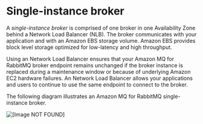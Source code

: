 # Single\-instance broker<a name="rabbitmq-broker-architecture-single-instance"></a>

A *single\-instance broker* is comprised of one broker in one Availability Zone behind a Network Load Balancer \(NLB\)\. The broker communicates with your application and with an Amazon EBS storage volume\. Amazon EBS provides block level storage optimized for low\-latency and high throughput\.

 Using an Network Load Balancer ensures that your Amazon MQ for RabbitMQ broker endpoint remains unchanged if the broker instance is replaced during a maintenance window or because of underlying Amazon EC2 hardware failures\. An Network Load Balancer allows your applications and users to continue to use the same endpoint to connect to the broker\.

The following diagram illustrates an Amazon MQ for RabbitMQ single\-instance broker\.

![\[Image NOT FOUND\]](http://docs.aws.amazon.com/amazon-mq/latest/developer-guide/images/amazon-mq-rabbitmq-broker-architecture-single-broker.png)
